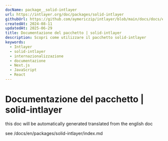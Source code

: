 ```yaml
---
docName: package__solid-intlayer
url: https://intlayer.org/doc/packages/solid-intlayer
githubUrl: https://github.com/aymericzip/intlayer/blob/main/docs/docs/en/packages/solid-intlayer/index.md
createdAt: 2024-08-11
updatedAt: 2025-06-29
title: Documentazione del pacchetto | solid-intlayer
description: Scopri come utilizzare il pacchetto solid-intlayer
keywords:
  - Intlayer
  - solid-intlayer
  - internazionalizzazione
  - documentazione
  - Next.js
  - JavaScript
  - React
---
```


# Documentazione del pacchetto | solid-intlayer

this doc will be automatically generated translated from the english doc

see /docs/en/packages/solid-intlayer/index.md
